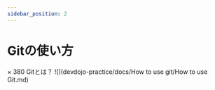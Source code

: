 ```yaml
---
sidebar_position: 2
---
```


# Gitの使い方
 × 380
Gitとは？
![](devdojo-practice/docs/How to use git/How to use Git.md)

